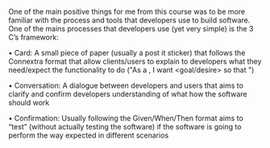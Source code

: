 One of the main positive things for me from this course was to be more familiar with the process and tools that developers use to build software. One of the mains processes that developers use (yet very simple) is the 3 C’s framework:

•	Card: A small piece of paper (usually a post it sticker) that follows the Connextra format that allow clients/users to explain to developers what they need/expect the functionality to do ("As a <role>, I want <goal/desire> so that <benefit>")

•	Conversation: A dialogue between developers and users that aims to clarify and confirm developers understanding of what how the software should work

•	Confirmation: Usually following the Given/When/Then format aims to “test” (without actually testing the software) if the software is going to perform the way expected in different scenarios
